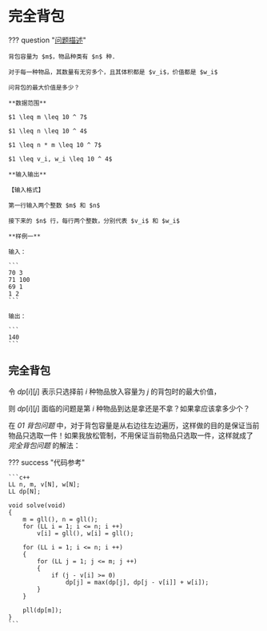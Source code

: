 # 完全背包

??? question "[问题描述](https://www.luogu.com.cn/problem/P1616)"

    背包容量为 $m$，物品种类有 $n$ 种.

    对于每一种物品，其数量有无穷多个，且其体积都是 $v_i$，价值都是 $w_i$

    问背包的最大价值是多少？

    **数据范围**

    $1 \leq m \leq 10 ^ 7$

    $1 \leq n \leq 10 ^ 4$

    $1 \leq n * m \leq 10 ^ 7$

    $1 \leq v_i, w_i \leq 10 ^ 4$

    **输入输出**

    【输入格式】

    第一行输入两个整数 $m$ 和 $n$

    接下来的 $n$ 行，每行两个整数，分别代表 $v_i$ 和 $w_i$

    **样例一**

    输入：

    ```
    70 3
    71 100
    69 1
    1 2
    ```

    输出：

    ```
    140
    ```

## 完全背包

令 $dp[i][j]$ 表示只选择前 $i$ 种物品放入容量为 $j$ 的背包时的最大价值，

则 $dp[i][j]$ 面临的问题是第 $i$ 种物品到达是拿还是不拿？如果拿应该拿多少个？

在 *01 背包问题* 中，对于背包容量是从右边往左边遍历，这样做的目的是保证当前物品只选取一件！如果我放松管制，不用保证当前物品只选取一件，这样就成了 *完全背包问题* 的解法：

??? success "代码参考"

    ```c++
    LL n, m, v[N], w[N];
    LL dp[N];

    void solve(void)
    {
        m = gll(), n = gll();
        for (LL i = 1; i <= n; i ++)
            v[i] = gll(), w[i] = gll();

        for (LL i = 1; i <= n; i ++)
        {
            for (LL j = 1; j <= m; j ++)
            {
                if (j - v[i] >= 0) 
                    dp[j] = max(dp[j], dp[j - v[i]] + w[i]);
            }
        }

        pll(dp[m]);
    }
    ```